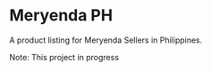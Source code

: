 # Meryenda PH

A product listing for Meryenda Sellers in Philippines.

Note: This project in progress
